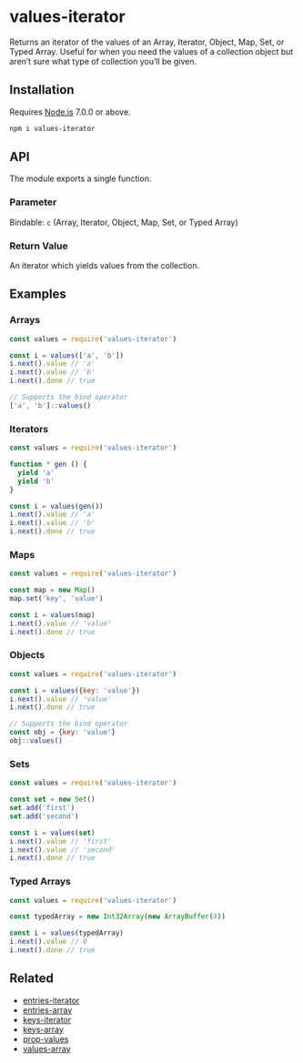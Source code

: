 # values-iterator

Returns an iterator of the values of an Array, Iterator, Object, Map, Set, or Typed Array. Useful for when you need the values of a collection object but aren’t sure what type of collection you’ll be given.

## Installation

Requires [Node.js](https://nodejs.org/) 7.0.0 or above.

```bash
npm i values-iterator
```

## API

The module exports a single function.

### Parameter

Bindable: `c` (Array, Iterator, Object, Map, Set, or Typed Array)

### Return Value

An iterator which yields values from the collection.

## Examples

### Arrays

```javascript
const values = require('values-iterator')

const i = values(['a', 'b'])
i.next().value // 'a'
i.next().value // 'b'
i.next().done // true

// Supports the bind operator
['a', 'b']::values()
```

### Iterators

```javascript
const values = require('values-iterator')

function * gen () {
  yield 'a'
  yield 'b'
}

const i = values(gen())
i.next().value // 'a'
i.next().value // 'b'
i.next().done // true
```

### Maps

```javascript
const values = require('values-iterator')

const map = new Map()
map.set('key', 'value')

const i = values(map)
i.next().value // 'value'
i.next().done // true
```

### Objects

```javascript
const values = require('values-iterator')

const i = values({key: 'value'})
i.next().value // 'value'
i.next().done // true

// Supports the bind operator
const obj = {key: 'value'}
obj::values()
```

### Sets

```javascript
const values = require('values-iterator')

const set = new Set()
set.add('first')
set.add('second')

const i = values(set)
i.next().value // 'first'
i.next().value // 'second'
i.next().done // true
```

### Typed Arrays

```javascript
const values = require('values-iterator')

const typedArray = new Int32Array(new ArrayBuffer(4))

const i = values(typedArray)
i.next().value // 0
i.next().done // true
```

## Related

* [entries-iterator](https://github.com/lamansky/entries-iterator)
* [entries-array](https://github.com/lamansky/entries-array)
* [keys-iterator](https://github.com/lamansky/keys-iterator)
* [keys-array](https://github.com/lamansky/keys-array)
* [prop-values](https://github.com/lamansky/prop-values)
* [values-array](https://github.com/lamansky/values-array)

